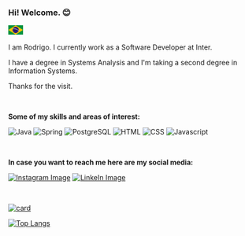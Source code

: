 <!---
This README.md file was made with the help of Iuri. You can find him at: https://github.com/iuricode.
-->
### Hi! Welcome. :blush:
<kbd>[<img title="Portuguese" alt="Portuguese" src="translations/portuguese/br.jpg" width="30">](translations/portuguese/README.br.md)</kbd>

I am Rodrigo. I currently work as a Software Developer at Inter.

I have a degree in Systems Analysis and I'm taking a second degree in Information Systems.

Thanks for the visit.

<br>

**Some of my skills and areas of interest:**  

![Java](https://img.shields.io/badge/Java-ED8B00?style=for-the-badge&logo=java&logoColor=white) 
![Spring](https://img.shields.io/badge/Spring-6DB33F?style=for-the-badge&logo=spring&logoColor=white) 
![PostgreSQL](https://img.shields.io/badge/PostgreSQL-316192?style=for-the-badge&logo=postgresql&logoColor=white)
![HTML](https://img.shields.io/badge/HTML5-E34F26?style=for-the-badge&logo=html5&logoColor=white)
![CSS](https://img.shields.io/badge/CSS3-1572B6?style=for-the-badge&logo=css3&logoColor=white)
![Javascript](https://img.shields.io/badge/JavaScript-F7DF1E?style=for-the-badge&logo=javascript&logoColor=black)

<br>  

**In case you want to reach me here are my social media:**  

[![Instagram Image](https://img.shields.io/badge/Instagram-E4405F?style=for-the-badge&logo=instagram&logoColor=white)](https://www.instagram.com/rodrigo.rsilva34/) [![LinkeIn Image](https://img.shields.io/badge/LinkedIn-0077B5?style=for-the-badge&logo=linkedin&logoColor=white)](https://www.linkedin.com/in/rodrigo-rodrigues1986/)  

<br>  

[![card](https://github-readme-stats.vercel.app/api?username=devrosilva&theme=default)](https://github.com/devrosilva/) 
  
[![Top Langs](https://github-readme-stats.vercel.app/api/top-langs/?username=devrosilva&exclude_repo=cqrs-quarkus-eks-deploy)](https://github.com/devrosilva/) 
